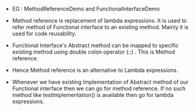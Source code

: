- EG : MethodReferenceDemo and FunctionalInterfaceDemo
 
- Method reference is replacement of lambda expressions. It is used to refer method of Functional interface to an existing method. Mainly it is used for code reusability.
 
- Functional Interface's Abstract method can be mapped to specific existing method using double colon operator (::) . This is Method reference.
 
- Hence Method reference is an alternative to Lambda expressions.
 
- Whenever we have existing Implementation of Abstract method of our Functional interface then we can go for method reference. If no such method like testImplementation() is available then go for lambda expressions.
